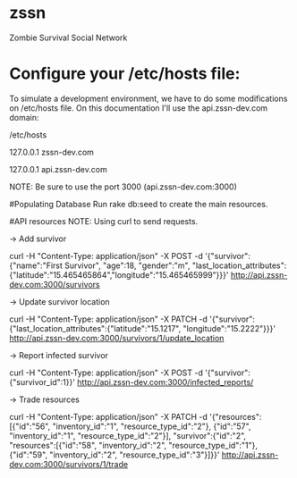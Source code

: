 # zssn
Zombie Survival Social Network

# Configure your /etc/hosts file:
To simulate a development environment, we have to do some modifications on /etc/hosts file. On this documentation I'll use the api.zssn-dev.com domain:

/etc/hosts

127.0.0.1       zssn-dev.com

127.0.0.1       api.zssn-dev.com

NOTE: Be sure to use the port 3000 (api.zssn-dev.com:3000)

#Populating Database
Run rake db:seed to create the main resources.

#API resources
NOTE: Using curl to send requests.

-> Add survivor

curl -H "Content-Type: application/json" -X POST -d '{"survivor":{"name":"First Survivor",  "age":18, "gender":"m", "last_location_attributes":{"latitude":"15.465465864","longitude":"15.465465999"}}}' http://api.zssn-dev.com:3000/survivors

-> Update survivor location

curl -H "Content-Type: application/json" -X PATCH -d '{"survivor":{"last_location_attributes":{"latitude":"15.1217", "longitude":"15.2222"}}}' http://api.zssn-dev.com:3000/survivors/1/update_location

-> Report infected survivor

curl -H "Content-Type: application/json" -X POST -d '{"survivor":{"survivor_id":1}}' http://api.zssn-dev.com:3000/infected_reports/

-> Trade resources

curl -H "Content-Type: application/json" -X PATCH -d '{"resources":[{"id":"56", "inventory_id":"1", "resource_type_id":"2"}, {"id":"57", "inventory_id":"1", "resource_type_id":"2"}], "survivor":{"id":"2", "resources":[{"id":"58", "inventory_id":"2", "resource_type_id":"1"}, {"id":"59", "inventory_id":"2", "resource_type_id":"3"}]}}' http://api.zssn-dev.com:3000/survivors/1/trade
